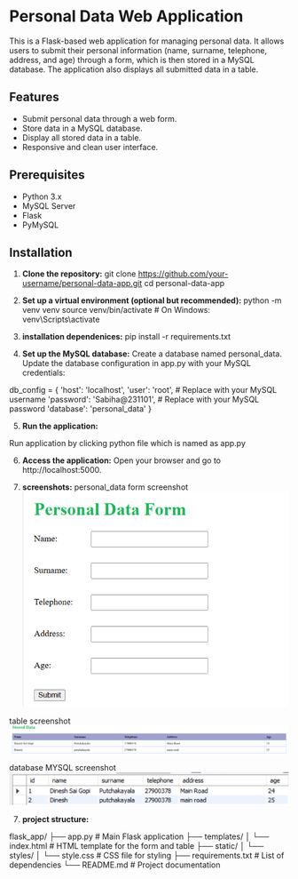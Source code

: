 # Personal Data Web Application

This is a Flask-based web application for managing personal data. It allows users to submit their personal information (name, surname, telephone, address, and age) through a form, which is then stored in a MySQL database. The application also displays all submitted data in a table.

## Features
- Submit personal data through a web form.
- Store data in a MySQL database.
- Display all stored data in a table.
- Responsive and clean user interface.

## Prerequisites
- Python 3.x
- MySQL Server
- Flask
- PyMySQL

## Installation

1. **Clone the repository:**
   git clone https://github.com/your-username/personal-data-app.git
   cd personal-data-app

 2. **Set up a virtual environment (optional but recommended):**
 python -m venv venv
source venv/bin/activate  # On Windows: venv\Scripts\activate

3. **installation dependenices:**
pip install -r requirements.txt

4. **Set up the MySQL database:**
Create a database named personal_data.
Update the database configuration in app.py with your MySQL credentials:

db_config = {
    'host': 'localhost',
    'user': 'root',  # Replace with your MySQL username
    'password': 'Sabiha@231101',  # Replace with your MySQL password
    'database': 'personal_data'
}

5. **Run the application:**

Run application by clicking python file which is named as app.py

6. **Access the application:**
Open your browser and go to http://localhost:5000.

7. **screenshots:**
personal_data form screenshot![alt text](image-1.png)

table screenshot![alt text](<Screenshot 2025-03-14 004936-1-1.png>)

database MYSQL screenshot ![alt text](image.png)

7. **project structure:**

flask_app/
├── app.py                  # Main Flask application
├── templates/
│   └── index.html          # HTML template for the form and table
├── static/
│   └── styles/
│       └── style.css       # CSS file for styling
├── requirements.txt        # List of dependencies
└── README.md               # Project documentation




